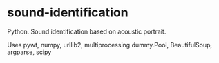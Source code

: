 # sound-identification
Python. Sound identification based on acoustic portrait.

Uses pywt, numpy, urllib2, multiprocessing.dummy.Pool, BeautifulSoup, argparse, scipy
